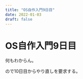 ```yaml
---
title: "OS自作入門9日目"
date: 2022-01-03
draft: false
---
```

# OS自作入門9日目



何もわからん。



ので10日目からやり直しを要求する。
